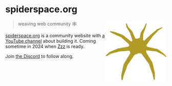 # spiderspace.org

[<img src="/static/logo.svg" alt="a friendly yellow spider facing you" align="right" width="192" height="192">](https://www.spiderspace.org/)

> weaving web community 🕸️

[spiderspace.org](https://www.spiderspace.org/) is a community website
with [a YouTube channel](https://youtube.com/@spiderspace_8000) about building it.
Coming sometime in 2024 when [Zzz](https://github.com/ryanatkn/zzz) is ready.

Join [the Discord](https://discord.gg/YU5tyeK72X) to follow along.
